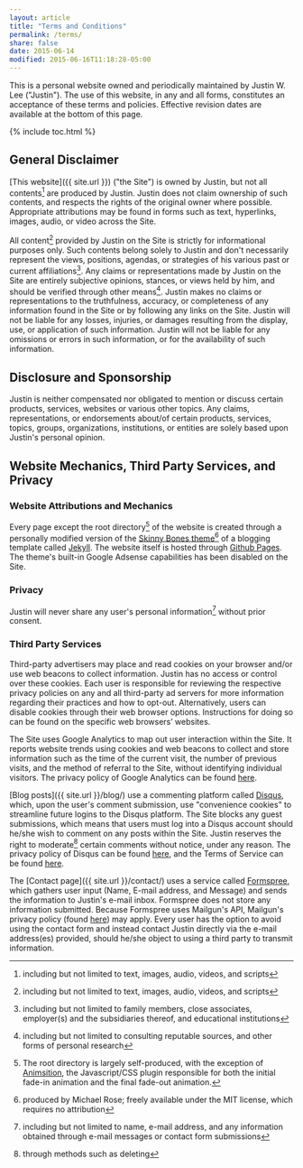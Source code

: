 ```yaml
---
layout: article
title: "Terms and Conditions"
permalink: /terms/
share: false
date: 2015-06-14
modified: 2015-06-16T11:18:28-05:00
---
```


This is a personal website owned and periodically maintained by Justin W. Lee ("Justin"). The use of this website, in any and all forms, constitutes an acceptance of these terms and policies. Effective revision dates are available at the bottom of this page.

{% include toc.html %}

## General Disclaimer
[This website]({{ site.url }}) ("the Site") is owned by Justin, but not all contents[^1] are produced by Justin. Justin does not claim ownership of such contents, and respects the rights of the original owner where possible. Appropriate attributions may be found in forms such as text, hyperlinks, images, audio, or video across the Site.

All content[^1] provided by Justin on the Site is strictly for informational purposes only. Such contents belong solely to Justin and don't necessarily represent the views, positions, agendas, or strategies of his various past or current affiliations[^2]. Any claims or representations made by Justin on the Site are entirely subjective opinions, stances, or views held by him, and should be verified through other means[^3]. Justin makes no claims or representations to the truthfulness, accuracy, or completeness of any information found in the Site or by following any links on the Site. Justin will not be liable for any losses, injuries, or damages resulting from the display, use, or application of such information. Justin will not be liable for any omissions or errors in such information, or for the availability of such information. 

## Disclosure and Sponsorship
Justin is neither compensated nor obligated to mention or discuss certain products, services, websites or various other topics. Any claims, representations, or endorsements about/of certain products, services, topics, groups, organizations, institutions, or entities are solely based upon Justin's personal opinion.

## Website Mechanics, Third Party Services, and Privacy

### Website Attributions and Mechanics

Every page except the root directory[^4] of the website is created through a personally modified version of the [Skinny Bones theme](https://mmistakes.github.io/skinny-bones-jekyll/)[^5] of a blogging template called [Jekyll](http://jekyllrb.com/). The website itself is hosted through [Github Pages](https://pages.github.com/). The theme's built-in Google Adsense capabilities has been disabled on the Site.

### Privacy
Justin will never share any user's personal information[^6] without prior consent.

### Third Party Services

Third-party advertisers may place and read cookies on your browser and/or use web beacons to collect information. Justin has no access or control over these cookies. Each user is responsible for reviewing the respective privacy policies on any and all third-party ad servers for more information regarding their practices and how to opt-out. Alternatively, users can disable cookies through their web browser options. Instructions for doing so can be found on the specific web browsers’ websites.

The Site uses Google Analytics to map out user interaction within the Site. It reports website trends using cookies and web beacons to collect and store information such as the time of the current visit, the number of previous visits, and the method of referral to the Site, without identifying individual visitors. The privacy policy of Google Analytics can be found [here](https://support.google.com/analytics/answer/6004245).

[Blog posts]({{ site.url }}/blog/) use a commenting platform called [Disqus](https://disqus.com/), which, upon the user's comment submission, use "convenience cookies" to streamline future logins to the Disqus platform. The Site blocks any guest submissions, which means that users must log into a Disqus account should he/she wish to comment on any posts within the Site. Justin reserves the right to moderate[^7] certain comments without notice, under any reason. The privacy policy of Disqus can be found [here](https://help.disqus.com/customer/portal/articles/466259-privacy-policy), and the Terms of Service can be found [here](https://help.disqus.com/customer/portal/articles/466260-terms-of-service).

The [Contact page]({{ site.url }}/contact/) uses a service called [Formspree](http://formspree.io/), which gathers user input (Name, E-mail address, and Message) and sends the information to Justin's e-mail inbox. Formspree does not store any information submitted. Because Formspree uses Mailgun's API, Mailgun's privacy policy (found [here](http://www.mailgun.com/privacy)) may apply. Every user has the option to avoid using the contact form and instead contact Justin directly via the e-mail address(es) provided, should he/she object to using a third party to transmit information.


[^1]: including but not limited to text, images, audio, videos, and scripts 
[^2]: including but not limited to family members, close associates, employer(s) and the subsidiaries thereof, and educational institutions
[^3]: including but not limited to consulting reputable sources, and other forms of personal research
[^4]: The root directory is largely self-produced, with the exception of [Animsition](http://git.blivesta.com/animsition/), the Javascript/CSS plugin responsible for both the initial fade-in animation and the final fade-out animation.
[^5]: produced by Michael Rose; freely available under the MIT license, which requires no attribution
[^6]: including but not limited to name, e-mail address, and any information obtained through e-mail messages or contact form submissions
[^7]: through methods such as deleting
